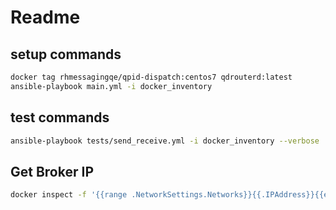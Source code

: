 # Readme

## setup commands

``` bash
docker tag rhmessagingqe/qpid-dispatch:centos7 qdrouterd:latest
ansible-playbook main.yml -i docker_inventory
```

## test commands

``` bash
ansible-playbook tests/send_receive.yml -i docker_inventory --verbose
```

## Get Broker IP

``` bash
docker inspect -f '{{range .NetworkSettings.Networks}}{{.IPAddress}}{{end}}' Broker.A
```